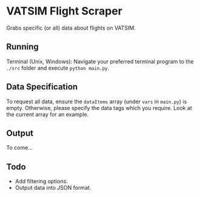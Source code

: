 # VATSIM Flight Scraper

Grabs specific (or all) data about flights on VATSIM.

## Running

Terminal (Unix, Windows): Navigate your preferred terminal program to the `./src` folder and execute `python main.py`.

## Data Specification

To request all data, ensure the `dataItems` array (under `vars` in `main.py`) is empty. Otherwise, please specify the data tags which you require. Look at the current array for an example.

## Output

To come...

## Todo

* Add filtering options.
* Output data into JSON format.
